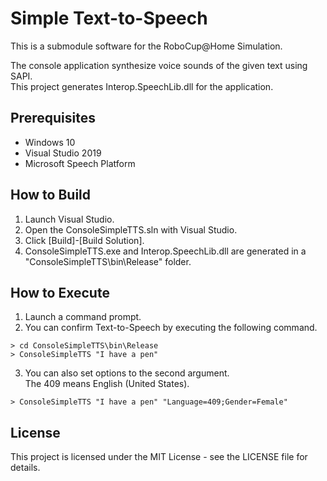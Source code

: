 # Simple Text-to-Speech
This is a submodule software for the RoboCup@Home Simulation.

The console application synthesize voice sounds of the given text using SAPI.  
This project generates Interop.SpeechLib.dll for the application.


## Prerequisites

- Windows 10
- Visual Studio 2019
- Microsoft Speech Platform

<!--
    You can download installers for speech synthesis from the following link.  
    https://www.microsoft.com/en-us/download/details.aspx?id=27224
-->

## How to Build

1. Launch Visual Studio.
2. Open the ConsoleSimpleTTS.sln with Visual Studio.
3. Click [Build]-[Build Solution].
4. ConsoleSimpleTTS.exe and Interop.SpeechLib.dll are generated in a "ConsoleSimpleTTS\bin\Release" folder.

## How to Execute

1. Launch a command prompt.
2. You can confirm Text-to-Speech by executing the following command.  
```
> cd ConsoleSimpleTTS\bin\Release
> ConsoleSimpleTTS "I have a pen"
```
3. You can also set options to the second argument.  
The 409 means English (United States).  
```
> ConsoleSimpleTTS "I have a pen" "Language=409;Gender=Female"
```

<!--
## Note
If you want to include the DLL in the Unity editor, you also need to include CustomMarshalers.dll.  
If don't import CustomMarshalers.dll, the executable file after build will be terminated abnormally.  
https://forum.unity.com/threads/solved-speechlib-spvoiceclass-getvoices-does-crash-my-unity-executable.268011/  
For example, CustomMarshalers.dll is located in:  
*C:\Program Files\Unity\Hub\Editor\2018.4.0f1\Editor\Data\Mono\lib\mono\2.0*
-->

## License

This project is licensed under the MIT License - see the LICENSE file for details.
